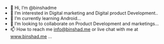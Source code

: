 - 👋 Hi, I’m @binshadme
- 👀 I’m interested in Digital marketing and Digital product Development..
- 🌱 I’m currently learning Android...
- 💞️ I’m looking to collaborate on Product Development and marketings...
- 📫 How to reach me info@binshad.me or live chat with me at www.binshad.me   ...

<!---
binshadme/binshadme is a ✨ special ✨ repository because its `README.md` (this file) appears on your GitHub profile.
You can click the Preview link to take a look at your changes.
--->

